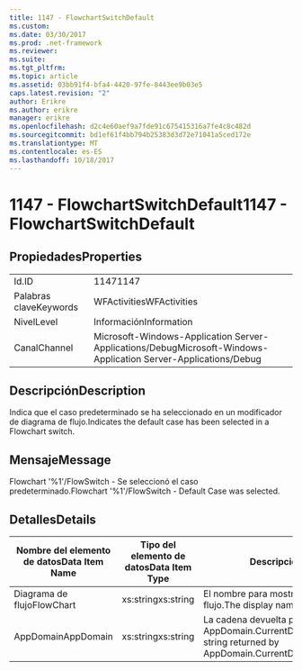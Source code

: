 ```yaml
---
title: 1147 - FlowchartSwitchDefault
ms.custom: 
ms.date: 03/30/2017
ms.prod: .net-framework
ms.reviewer: 
ms.suite: 
ms.tgt_pltfrm: 
ms.topic: article
ms.assetid: 03bb91f4-bfa4-4420-97fe-8443ee9b03e5
caps.latest.revision: "2"
author: Erikre
ms.author: erikre
manager: erikre
ms.openlocfilehash: d2c4e60aef9a7fde91c675415316a7fe4c8c482d
ms.sourcegitcommit: bd1ef61f4bb794b25383d3d72e71041a5ced172e
ms.translationtype: MT
ms.contentlocale: es-ES
ms.lasthandoff: 10/18/2017
---
```

# <a name="1147---flowchartswitchdefault"></a><span data-ttu-id="52911-102">1147 - FlowchartSwitchDefault</span><span class="sxs-lookup"><span data-stu-id="52911-102">1147 - FlowchartSwitchDefault</span></span>
## <a name="properties"></a><span data-ttu-id="52911-103">Propiedades</span><span class="sxs-lookup"><span data-stu-id="52911-103">Properties</span></span>  
  
|||  
|-|-|  
|<span data-ttu-id="52911-104">Id.</span><span class="sxs-lookup"><span data-stu-id="52911-104">ID</span></span>|<span data-ttu-id="52911-105">1147</span><span class="sxs-lookup"><span data-stu-id="52911-105">1147</span></span>|  
|<span data-ttu-id="52911-106">Palabras clave</span><span class="sxs-lookup"><span data-stu-id="52911-106">Keywords</span></span>|<span data-ttu-id="52911-107">WFActivities</span><span class="sxs-lookup"><span data-stu-id="52911-107">WFActivities</span></span>|  
|<span data-ttu-id="52911-108">Nivel</span><span class="sxs-lookup"><span data-stu-id="52911-108">Level</span></span>|<span data-ttu-id="52911-109">Información</span><span class="sxs-lookup"><span data-stu-id="52911-109">Information</span></span>|  
|<span data-ttu-id="52911-110">Canal</span><span class="sxs-lookup"><span data-stu-id="52911-110">Channel</span></span>|<span data-ttu-id="52911-111">Microsoft-Windows-Application Server-Applications/Debug</span><span class="sxs-lookup"><span data-stu-id="52911-111">Microsoft-Windows-Application Server-Applications/Debug</span></span>|  
  
## <a name="description"></a><span data-ttu-id="52911-112">Descripción</span><span class="sxs-lookup"><span data-stu-id="52911-112">Description</span></span>  
 <span data-ttu-id="52911-113">Indica que el caso predeterminado se ha seleccionado en un modificador de diagrama de flujo.</span><span class="sxs-lookup"><span data-stu-id="52911-113">Indicates the default case has been selected in a Flowchart switch.</span></span>  
  
## <a name="message"></a><span data-ttu-id="52911-114">Mensaje</span><span class="sxs-lookup"><span data-stu-id="52911-114">Message</span></span>  
 <span data-ttu-id="52911-115">Flowchart '%1'/FlowSwitch - Se seleccionó el caso predeterminado.</span><span class="sxs-lookup"><span data-stu-id="52911-115">Flowchart '%1'/FlowSwitch - Default Case was selected.</span></span>  
  
## <a name="details"></a><span data-ttu-id="52911-116">Detalles</span><span class="sxs-lookup"><span data-stu-id="52911-116">Details</span></span>  
  
|<span data-ttu-id="52911-117">Nombre del elemento de datos</span><span class="sxs-lookup"><span data-stu-id="52911-117">Data Item Name</span></span>|<span data-ttu-id="52911-118">Tipo del elemento de datos</span><span class="sxs-lookup"><span data-stu-id="52911-118">Data Item Type</span></span>|<span data-ttu-id="52911-119">Descripción</span><span class="sxs-lookup"><span data-stu-id="52911-119">Description</span></span>|  
|--------------------|--------------------|-----------------|  
|<span data-ttu-id="52911-120">Diagrama de flujo</span><span class="sxs-lookup"><span data-stu-id="52911-120">FlowChart</span></span>|<span data-ttu-id="52911-121">xs:string</span><span class="sxs-lookup"><span data-stu-id="52911-121">xs:string</span></span>|<span data-ttu-id="52911-122">El nombre para mostrar del diagrama de flujo.</span><span class="sxs-lookup"><span data-stu-id="52911-122">The display name of the FlowChart.</span></span>|  
|<span data-ttu-id="52911-123">AppDomain</span><span class="sxs-lookup"><span data-stu-id="52911-123">AppDomain</span></span>|<span data-ttu-id="52911-124">xs:string</span><span class="sxs-lookup"><span data-stu-id="52911-124">xs:string</span></span>|<span data-ttu-id="52911-125">La cadena devuelta por AppDomain.CurrentDomain.FriendlyName.</span><span class="sxs-lookup"><span data-stu-id="52911-125">The string returned by AppDomain.CurrentDomain.FriendlyName.</span></span>|
